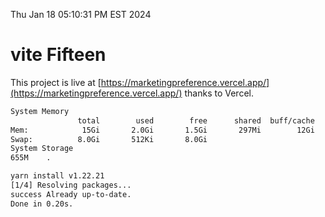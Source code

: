 Thu Jan 18 05:10:31 PM EST 2024

# vite Fifteen


This project is live at [https://marketingpreference.vercel.app/](https://marketingpreference.vercel.app/) thanks to Vercel.

```bash
System Memory
               total        used        free      shared  buff/cache   available
Mem:            15Gi       2.0Gi       1.5Gi       297Mi        12Gi        13Gi
Swap:          8.0Gi       512Ki       8.0Gi
System Storage
655M	.
```
```bash
yarn install v1.22.21
[1/4] Resolving packages...
success Already up-to-date.
Done in 0.20s.
```
```bash
